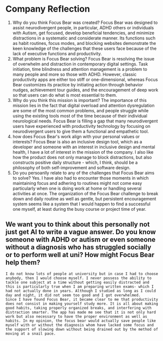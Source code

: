 # Company Reflection
1. Why do you think Focus Bear was created?
    Focus Bear was designed to assist neurodivergent people, in particular, ADHD others or individuals with Autism, get focused, develop beneficial tendencies, and minimize distractions in a systematic and considerate manner. Its functions such as habit routines, focus modes, and blocking websites demonstrate the keen knowledge of the challenges that these users face because of the lack of executive functions and productivity.
2. What problem is Focus Bear solving?
    Focus Bear is resolving the issue of overwhelm and distraction in contemporary digital settings. Task initiation, time blindness and attention management is a problem to many people and more so those with ADHD. However, classic productivity apps are either too stiff or one-dimensional, whereas Focus Bear customizes its practice by initiating action through behavior nudges, achievement tour guides, and the encouragement of deep work so that users can do what is most essential to them.
3. Why do you think this mission is important?
    The importance of this mission lies in the fact that digital overload and attention dysregulation are some of the most common problems, and people struggle while using the existing tools most of the time because of their individual neurological needs. Focus Bear is filling a gap that many neurodivergent users have experienced with productivity technology by focusing on neurodivergent users to give them a functional and empathetic tool.
4. how does Focus Bear's work align with your personal values or interests?
    Focus Bear is also an inclusive design tool, which as a developer and someone with an interest in inclusive design and mental health, I have a lot of interest in the mission of the company. I also like how the product does not only manage to block distractions, but also constructs positive daily structure - which, I think, should be a philosophy of both self-improvement and software design.
5. Do you persoanlly relate to any of the challenges that Focus Bear aims to solve?
    Yes. I have also had to encounter those moments in which maintaining focus and adhering to routines might not come easy particularly when one is doing work at home or handling several activities at once. The organization of the Focus Bear challenge to break down and daily routine as well as gentle, but persistent encouragement system seems like a system that I would happen to find a successful one myself, at least during the busy course or project time of year.
## We want you to think about this personally not just get AI to write a vague answer. Do you know someone with ADHD or autism or even someone without a diagnosis who has struggled socially or to perform well at uni? How might Focus Bear help them?
    I do not know lots of people at university but in case I had to choose anybody, then I would choose myself. I never possess the ability to tackle one subject at a time without getting easily distracted and this is particularly true when I am preparing written exams- which I had not actually done in years. Although I studied as long as I could day and night, it did not seem too good and I got overwhelmed.  
    Since I have found Focus Bear, it became clear to me that productivity does not consist in making yourself study more. It is all about making good habits, taking properly organized breaks, and interfering with distraction smarter. The app has made me see that it is not only hard work but also necessary to have the proper environment as well as habits. In my opinion, the focus bear would actually save people like myself with or without the diagnosis whom have lacked some focus and the support of slowing down without being drained out by the method of moving at a snail pace.